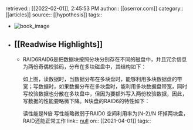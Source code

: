 retrieved:: [[2022-02-01]], 2:45:53 PM
              author:: [[oserror.com]]
              category:: [[articles]]
              source:: [[hypothesis]]
              tags::

- ![book_image](https://readwise-assets.s3.amazonaws.com/static/images/article2.74d541386bbf.png)
- ## [[Readwise Highlights]]
	- RAID6RAID6是把数据块按照分块分别存在不同的磁盘中，并且冗余信息为两份奇偶校验码，分布在多块磁盘中，其结构如下：
	  
	  如上图，读数据时，当数据分布在多块盘时，能够利用多块数据盘的带宽；写数据时，如果数据分布在多块盘时，能利用多块数据盘带宽，同时写校验数据也分散在多块盘中，但因为要额外写入两份校验数据，因此，写数据的性能要略微下降。N块盘的RAID6的特性如下：
	  
	  读性能是N倍
	  写性能略微弱于RAID0
	  空间利用率为(N-2)/N
	  坏掉两块盘，RAID还能正常工作
	                link:: [null](null)
	                on:: [[2021-04-01]]
	                tags::